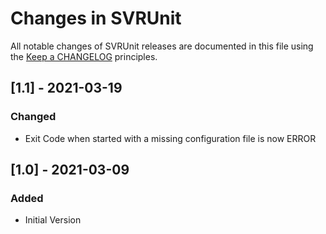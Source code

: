 # Changes in SVRUnit

All notable changes of SVRUnit releases are documented in this file
using the [Keep a CHANGELOG](https://keepachangelog.com/) principles.


## [1.1] - 2021-03-19

### Changed
- Exit Code when started with a missing configuration file is now ERROR


## [1.0] - 2021-03-09

### Added
- Initial Version
